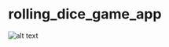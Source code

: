 # rolling_dice_game_app

![alt text](https://github.com/javeriatabassum145/hacktoberfest_2021/edit/rolling-dice/flutter/rolling_dice_game_app/1.png)
